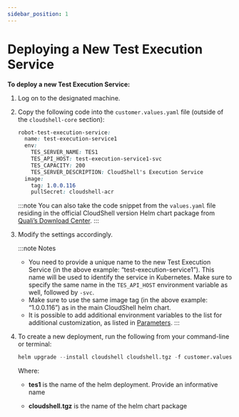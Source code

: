 ```yaml
---
sidebar_position: 1
---
```


# Deploying a New Test Execution Service

**To deploy a new Test Execution Service:**

1. Log on to the designated machine.
2. Copy the following code into the `customer.values.yaml` file (outside of the `cloudshell-core` section):
    
    ```css
    robot-test-execution-service:
      name: test-execution-service1
      env:
        TES_SERVER_NAME: TES1
        TES_API_HOST: test-execution-service1-svc
        TES_CAPACITY: 200
        TES_SERVER_DESCRIPTION: CloudShell's Execution Service
      image:
        tag: 1.0.0.116
        pullSecret: cloudshell-acr
    ```
    :::note
    You can also take the code snippet from the `values.yaml` file residing in the official CloudShell version Helm chart package from [Quali’s Download Center](https://support.quali.com/hc/en-us/articles/231613247-Quali-s-Download-Center).
    :::
3. Modify the settings accordingly.
    
    :::note Notes   
    - You need to provide a unique name to the new Test Execution Service (in the above example: “test\-execution\-service1”). This name will be used to identify the service in Kubernetes. Make sure to specify the same name in the `TES_API_HOST` environment variable as well, followed by `-svc`.
    - Make sure to use the same image tag (in the above example: “1.0.0.116”) as in the main CloudShell helm chart.
    - It is possible to add additional environment variables to the list for additional customization, as listed in [Parameters](../config-test-execution-service.md#parameters).
    :::
4. To create a new deployment, run the following from your command-line or terminal:
    
    ```python
    helm upgrade --install cloudshell cloudshell.tgz -f customer.values.yaml -namespace cloudshell
    ```
    
    Where:
    
    - **tes1** is the name of the helm deployment. Provide an informative name
        
    - **cloudshell.tgz** is the name of the helm chart package